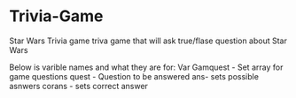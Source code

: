 # Trivia-Game
Star Wars Trivia game
triva game that will ask true/flase question about Star Wars

Below is varible names and what they are for:
Var Gamquest - Set array for game questions
    quest - Question to be answered
    ans- sets possible asnwers
    corans - sets correct answer
